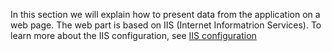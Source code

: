 ﻿In this section we will explain how to present data from the application on a web page.
The web part is based on IIS (Internet Informatrion Services).
To learn more about the IIS configuration, see [IIS configuration](http://doc.fireflymigration.com/iis-configuration.html)